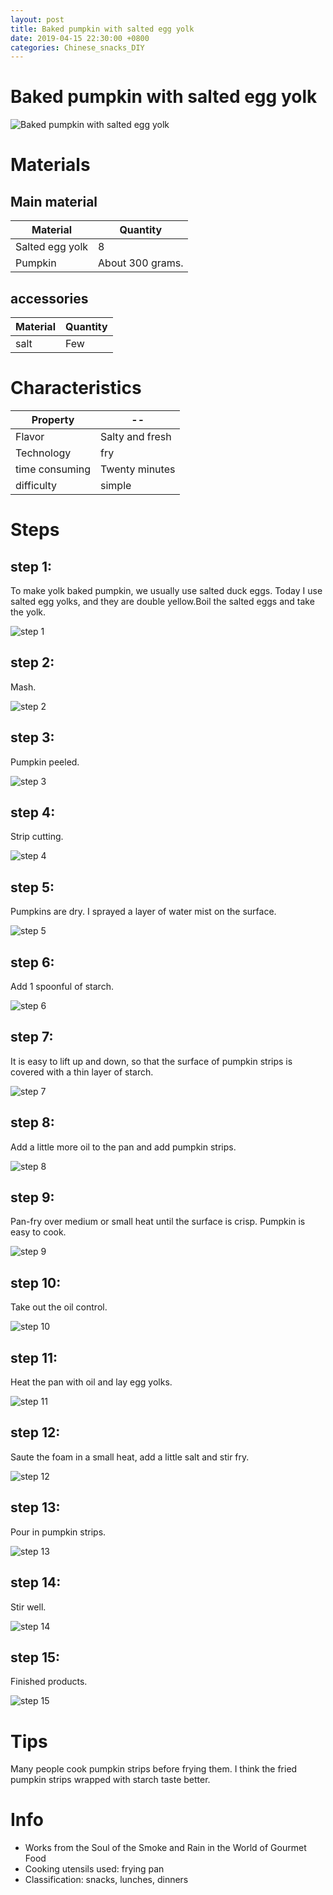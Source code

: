 ```yaml
---
layout: post
title: Baked pumpkin with salted egg yolk
date: 2019-04-15 22:30:00 +0800
categories: Chinese_snacks_DIY
---
```


# Baked pumpkin with salted egg yolk

![Baked pumpkin with salted egg yolk]({{site.baseurl}}/img/422979/422979.jpg)

# Materials


## Main material

Material|Quantity
--|--
Salted egg yolk|8
Pumpkin|About 300 grams.

## accessories

Material|Quantity
--|--
salt|Few

# Characteristics

Property|--
--|--
Flavor|Salty and fresh
Technology|fry
time consuming|Twenty minutes
difficulty|simple

# Steps

## step 1:

To make yolk baked pumpkin, we usually use salted duck eggs. Today I use salted egg yolks, and they are double yellow.Boil the salted eggs and take the yolk.

![step 1]({{site.baseurl}}/img/422979/1.jpg)

## step 2:

Mash.

![step 2]({{site.baseurl}}/img/422979/2.jpg)

## step 3:

Pumpkin peeled.

![step 3]({{site.baseurl}}/img/422979/3.jpg)

## step 4:

Strip cutting.

![step 4]({{site.baseurl}}/img/422979/4.jpg)

## step 5:

Pumpkins are dry. I sprayed a layer of water mist on the surface.

![step 5]({{site.baseurl}}/img/422979/5.jpg)

## step 6:

Add 1 spoonful of starch.

![step 6]({{site.baseurl}}/img/422979/6.jpg)

## step 7:

It is easy to lift up and down, so that the surface of pumpkin strips is covered with a thin layer of starch.

![step 7]({{site.baseurl}}/img/422979/7.jpg)

## step 8:

Add a little more oil to the pan and add pumpkin strips.

![step 8]({{site.baseurl}}/img/422979/8.jpg)

## step 9:

Pan-fry over medium or small heat until the surface is crisp. Pumpkin is easy to cook.

![step 9]({{site.baseurl}}/img/422979/9.jpg)

## step 10:

Take out the oil control.

![step 10]({{site.baseurl}}/img/422979/10.jpg)

## step 11:

Heat the pan with oil and lay egg yolks.

![step 11]({{site.baseurl}}/img/422979/11.jpg)

## step 12:

Saute the foam in a small heat, add a little salt and stir fry.

![step 12]({{site.baseurl}}/img/422979/12.jpg)

## step 13:

Pour in pumpkin strips.

![step 13]({{site.baseurl}}/img/422979/13.jpg)

## step 14:

Stir well.

![step 14]({{site.baseurl}}/img/422979/14.jpg)

## step 15:

Finished products.

![step 15]({{site.baseurl}}/img/422979/15.jpg)

# Tips

Many people cook pumpkin strips before frying them. I think the fried pumpkin strips wrapped with starch taste better.

# Info

- Works from the Soul of the Smoke and Rain in the World of Gourmet Food
- Cooking utensils used: frying pan
- Classification: snacks, lunches, dinners